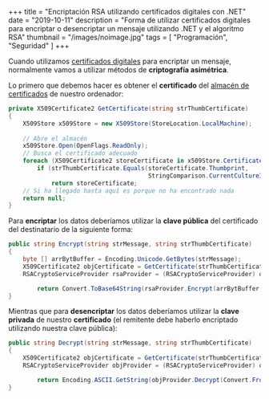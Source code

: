 +++
title = "Encriptación RSA utilizando certificados digitales con .NET"
date = "2019-10-11"
description = "Forma de utilizar certificados digitales para encriptar o desencriptar un mensaje utilizando .NET y el algoritmo RSA"
thumbnail = "/images/noimage.jpg"
tags = [ "Programación", "Seguridad" ]
+++

Cuando utilizamos [certificados digitales](/blog/articles/seguridad/certificados-digitales/certificados-digitales)
para encriptar un mensaje, normalmente vamos a utilizar métodos de **criptografía asimétrica**.

Lo primero que debemos hacer es obtener el **certificado** del
[almacén de certificados](/blog/articles/seguridad/almacenes-de-certificados-en-.net/almacenes-de-certificados-en-.net) 
de nuestro ordenador:

```csharp
private X509Certificate2 GetCertificate(string strThumbCertificate)
{ 
	X509Store x509Store = new X509Store(StoreLocation.LocalMachine);
	
	// Abre el almacén
	x509Store.Open(OpenFlags.ReadOnly);
	// Busca el certificado adecuado
	foreach (X509Certificate2 storeCertificate in x509Store.Certificates)
		if (strThumbCertificate.Equals(storeCertificate.Thumbprint, 
									   StringComparison.CurrentCultureIgnoreCase))
			return storeCertificate;
	// Si ha llegado hasta aquí es porque no ha encontrado nada
	return null;
}
```

Para **encriptar** los datos deberíamos utilizar la **clave pública** del certificado del destinatario de
la siguiente forma:

```csharp
public string Encrypt(string strMessage, string strThumbCertificate)
{ 
	byte [] arrBytBuffer = Encoding.Unicode.GetBytes(strMessage);
	X509Certificate2 objCertificate = GetCertificate(strThumbCertificate);
	RSACryptoServiceProvider rsaProvider = (RSACryptoServiceProvider) objCertificate.PublicKey.Key;

		return Convert.ToBase64String(rsaProvider.Encrypt(arrBytBuffer, false));
}
```

Mientras que para **desencriptar** los datos deberíamos utilizar la **clave privada** de nuestro
**certificado** (el remitente debe haberlo encriptado utilizando nuestra clave pública):
	
```csharp
public string Decrypt(string strMessage, string strThumbCertificate)
{	
	X509Certificate2 objCertificate = GetCertificate(strThumbCertificate);
	RSACryptoServiceProvider objProvider = (RSACryptoServiceProvider) objCertificate.PrivateKey;

		return Encoding.ASCII.GetString(objProvider.Decrypt(Convert.FromBase64String(strMessage), false));
}
```
